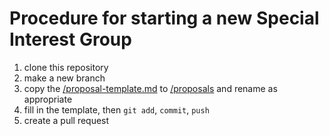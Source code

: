 
# Procedure for starting a new Special Interest Group

1. clone this repository
1. make a new branch
1. copy the [/proposal-template.md](/proposal-template.md) to [/proposals](/proposals) and rename as appropriate
1. fill in the template, then ``git add``, ``commit``, ``push``
1. create a pull request
